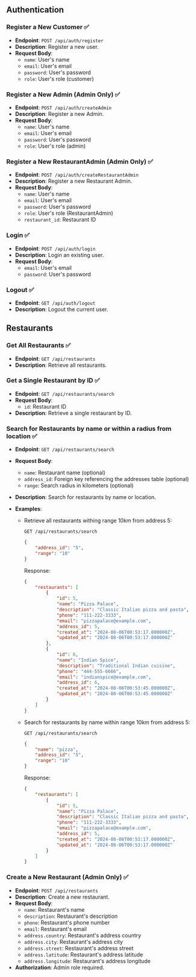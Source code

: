 ## Authentication

### Register a New Customer ✅

-   **Endpoint**: `POST /api/auth/register`
-   **Description**: Register a new user.
-   **Request Body**:
    -   `name`: User's name
    -   `email`: User's email
    -   `password`: User's password
    -   `role`: User's role (customer)

### Register a New Admin (Admin Only) ✅

-   **Endpoint**: `POST /api/auth/createAdmin`
-   **Description**: Register a new Admin.
-   **Request Body**:
    -   `name`: User's name
    -   `email`: User's email
    -   `password`: User's password
    -   `role`: User's role (admin)

### Register a New RestaurantAdmin (Admin Only) ✅

-   **Endpoint**: `POST /api/auth/createRestaurantAdmin`
-   **Description**: Register a new Restaurant Admin.
-   **Request Body**:
    -   `name`: User's name
    -   `email`: User's email
    -   `password`: User's password
    -   `role`: User's role (RestaurantAdmin)
    -   `restaurant_id`: Restaurant ID

### Login ✅

-   **Endpoint**: `POST /api/auth/login`
-   **Description**: Login an existing user.
-   **Request Body**:
    -   `email`: User's email
    -   `password`: User's password

### Logout ✅

-   **Endpoint**: `GET /api/auth/logout`
-   **Description**: Logout the current user.

## Restaurants

### Get All Restaurants ✅

-   **Endpoint**: `GET /api/restaurants`
-   **Description**: Retrieve all restaurants.

### Get a Single Restaurant by ID ✅

-   **Endpoint**: `GET /api/restaurants/search`
-   **Request Body**:
    -   `id`: Restaurant ID
-   **Description**: Retrieve a single restaurant by ID.

### Search for Restaurants by name or within a radius from location ✅

-   **Endpoint**: `GET /api/restaurants/search`
-   **Request Body**:
    -   `name`: Restaurant name (optional)
    -   `address_id`: Foreign key referencing the addresses table (optional)
    -   `range`: Search radius in kilometers (optional)
-   **Description**: Search for restaurants by name or location.
-   **Examples**:

    -   Retrieve all restaurants withing range 10km from address 5:

        `GET /api/restaurants/search`

        ```json
        {
        	"address_id": "5",
        	"range": "10"
        }
        ```

        Response:

        ```json
        {
        	"restaurants": [
        		{
        			"id": 5,
        			"name": "Pizza Palace",
        			"description": "Classic Italian pizza and pasta",
        			"phone": "111-222-3333",
        			"email": "pizzapalace@example.com",
        			"address_id": 5,
        			"created_at": "2024-08-06T00:53:17.000000Z",
        			"updated_at": "2024-08-06T00:53:17.000000Z"
        		},
        		{
        			"id": 6,
        			"name": "Indian Spice",
        			"description": "Traditional Indian cuisine",
        			"phone": "444-555-6666",
        			"email": "indianspice@example.com",
        			"address_id": 6,
        			"created_at": "2024-08-06T00:53:45.000000Z",
        			"updated_at": "2024-08-06T00:53:45.000000Z"
        		}
        	]
        }
        ```

    -   Search for restaurants by name within range 10km from address 5:

        `GET /api/restaurants/search`

        ```json
        {
        	"name": "pizza",
        	"address_id": "5",
        	"range": "10"
        }
        ```

        Response:

        ```json
        {
        	"restaurants": [
        		{
        			"id": 5,
        			"name": "Pizza Palace",
        			"description": "Classic Italian pizza and pasta",
        			"phone": "111-222-3333",
        			"email": "pizzapalace@example.com",
        			"address_id": 5,
        			"created_at": "2024-08-06T00:53:17.000000Z",
        			"updated_at": "2024-08-06T00:53:17.000000Z"
        		}
        	]
        }
        ```

### Create a New Restaurant (Admin Only) ✅

-   **Endpoint**: `POST /api/restaurants`
-   **Description**: Create a new restaurant.
-   **Request Body**:
    -   `name`: Restaurant's name
    -   `description`: Restaurant's description
    -   `phone`: Restaurant's phone number
    -   `email`: Restaurant's email
    -   `address.country`: Restaurant's address country
    -   `address.city`: Restaurant's address city
    -   `address.street`: Restaurant's address street
    -   `address.latitude`: Restaurant's address latitude
    -   `address.longitude`: Restaurant's address longitude
-   **Authorization**: Admin role required.
